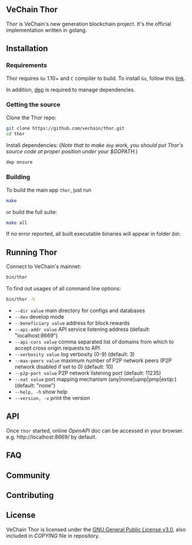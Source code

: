 ## VeChain Thor

Thor is VeChain's new generation blockchain project.  It's the official implementation written in golang.

## Installation

### Requirements

Thor requires `Go` 1.10+ and `C` compiler to build. To install `Go`, follow this [link](https://golang.org/doc/install). 

In addition, [dep](https://github.com/golang/dep) is required to manage dependencies. 

### Getting the source

Clone the Thor repo:

```sh
git clone https://github.com/vechain/thor.git
cd thor
```

Install dependencies:
(*Note that to make `dep` work, you should put Thor's source code at proper position under your $GOPATH.*)

```sh
dep ensure
```

### Building

To build the main app `thor`, just run

```sh
make
```

or build the full suite:

```sh
make all
```

If no error reported, all built executable binaries will appear in folder *bin*.

## Running Thor

Connect to VeChain's mainnet:

```sh
bin/thor
```

To find out usages of all command line options:

```sh
bin/thor -h
```

- `--dir value`          main directory for configs and databases
- `--dev`                develop mode
- `--beneficiary value`  address for block rewards
- `--api-addr value`     API service listening address (default: "localhost:8669")
- `--api-cors value`     comma separated list of domains from which to accept cross origin requests to API
- `--verbosity value`    log verbosity (0-9) (default: 3)
- `--max-peers value`    maximum number of P2P network peers (P2P network disabled if set to 0) (default: 10)
- `--p2p-port value`     P2P network listening port (default: 11235)
- `--nat value`          port mapping mechanism (any|none|upnp|pmp|extip:<IP>) (default: "none")
- `--help, -h`           show help
- `--version, -v`        print the version

## API

Once `thor` started, online *OpenAPI* doc can be accessed in your browser. e.g. http://localhost:8669/ by default.


## FAQ

## Community

## Contributing

## License

VeChain Thor is licensed under the
[GNU General Public License v3.0](https://www.gnu.org/licenses/gpl-3.0.html), also included
in *COPYING* file in repository.
